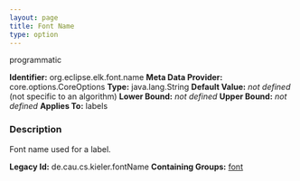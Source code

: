 ```yaml
---
layout: page
title: Font Name
type: option
---
```

programmatic

**Identifier:** org.eclipse.elk.font.name
**Meta Data Provider:** core.options.CoreOptions
**Type:** java.lang.String
**Default Value:** *not defined*  (not specific to an algorithm)
**Lower Bound:** *not defined*
**Upper Bound:** *not defined*
**Applies To:** labels

### Description
Font name used for a label.

**Legacy Id:** de.cau.cs.kieler.fontName
**Containing Groups:** [font](org-eclipse-elk-font)

